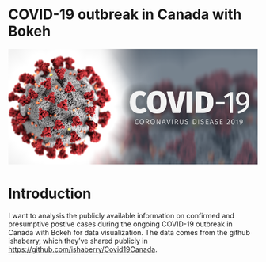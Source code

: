 # COVID-19 outbreak in Canada with Bokeh

![images](covid_19.png)

# Introduction
<space>I want to analysis the publicly available information on confirmed and presumptive postive cases during the ongoing COVID-19 outbreak in Canada with Bokeh for data visualization. The data comes from the github ishaberry, which they’ve shared publicly in https://github.com/ishaberry/Covid19Canada.
